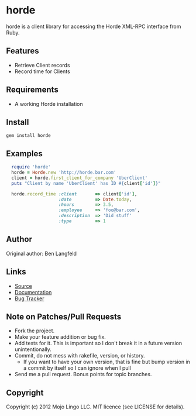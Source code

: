 horde
===========

horde is a client library for accessing the Horde XML-RPC interface from Ruby.

Features
--------

* Retrieve Client records
* Record time for Clients

Requirements
------------

* A working Horde installation

Install
-------

    gem install horde

Examples
--------

```ruby
  require 'horde'
  horde = Horde.new 'http://horde.bar.com'
  client = horde.first_client_for_company 'UberClient'
  puts "Client by name 'UberClient' has ID #{client['id']}"

  horde.record_time :client       => client['id'],
                    :date         => Date.today,
                    :hours        => 3.5,
                    :employee     => 'foo@bar.com',
                    :description  => 'Did stuff'
                    :type         => 1
```

Author
------

Original author: Ben Langfeld

Links
-----
* [Source](https://github.com/mojolingo/horde-ruby)
* [Documentation](http://rdoc.info/github/mojolingo/horde-ruby/master/frames)
* [Bug Tracker](https://github.com/mojolingo/horde-ruby/issues)

Note on Patches/Pull Requests
-----------------------------

* Fork the project.
* Make your feature addition or bug fix.
* Add tests for it. This is important so I don't break it in a future version unintentionally.
* Commit, do not mess with rakefile, version, or history.
  * If you want to have your own version, that is fine but bump version in a commit by itself so I can ignore when I pull
* Send me a pull request. Bonus points for topic branches.

Copyright
---------

Copyright (c) 2012 Mojo Lingo LLC. MIT licence (see LICENSE for details).
